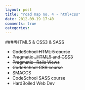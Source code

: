```yaml
---
layout: post
title: "road map no. 4 - html+css"
date: 2012-09-19 17:40
comments: true
categories: 
---
```


####HTML5 & CSS3 & SASS
- ~~CodeSchool HTML 5 course~~
- ~~Pragmatic _HTML5 and CSS3~~
- ~~Pragmatic _Rails Views~~
- ~~CodeSchool CSS course~~
- SMACCS
- CodeSchool SASS course 
- HardBoiled Web Dev
